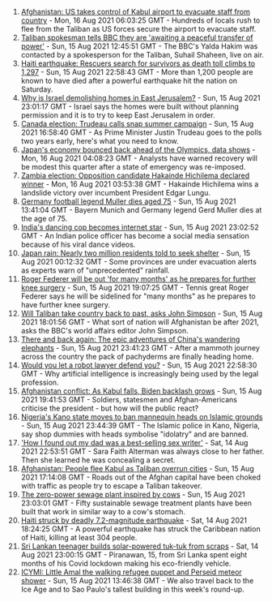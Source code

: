 1. [Afghanistan: US takes control of Kabul airport to evacuate staff from country](https://www.bbc.co.uk/news/world-asia-58227029) - Mon, 16 Aug 2021 06:03:25 GMT - Hundreds of locals rush to flee from the Taliban as US forces secure the airport to evacuate staff.
2. [Taliban spokesman tells BBC they are 'awaiting a peaceful transfer of power'](https://www.bbc.co.uk/news/world-asia-58220305) - Sun, 15 Aug 2021 12:45:51 GMT - The BBC's Yalda Hakim was contacted by a spokesperson for the Taliban, Suhail Shaheen, live on air.
3. [Haiti earthquake: Rescuers search for survivors as death toll climbs to 1,297](https://www.bbc.co.uk/news/world-latin-america-58222888) - Sun, 15 Aug 2021 22:58:43 GMT - More than 1,200 people are known to have died after a powerful earthquake hit the nation on Saturday.
4. [Why is Israel demolishing homes in East Jerusalem?](https://www.bbc.co.uk/news/world-middle-east-58201218) - Sun, 15 Aug 2021 23:01:17 GMT - Israel says the homes were built without planning permission and it is to try to keep East Jerusalem in order.
5. [Canada election: Trudeau calls snap summer campaign](https://www.bbc.co.uk/news/world-us-canada-58209031) - Sun, 15 Aug 2021 16:58:40 GMT - As Prime Minister Justin Trudeau goes to the polls two years early, here's what you need to know.
6. [Japan's economy bounced back ahead of the Olympics, data shows](https://www.bbc.co.uk/news/business-58227096) - Mon, 16 Aug 2021 04:08:23 GMT - Analysts have warned recovery will be modest this quarter after a state of emergency was re-imposed.
7. [Zambia election: Opposition candidate Hakainde Hichilema declared winner](https://www.bbc.co.uk/news/world-africa-58226695) - Mon, 16 Aug 2021 03:53:38 GMT - Hakainde Hichilema wins a landslide victory over incumbent President Edgar Lungu.
8. [Germany football legend Muller dies aged 75](https://www.bbc.co.uk/sport/football/58222495) - Sun, 15 Aug 2021 13:41:04 GMT - Bayern Munich and Germany legend Gerd Muller dies at the age of 75.
9. [India's dancing cop becomes internet star](https://www.bbc.co.uk/news/world-asia-india-58184026) - Sun, 15 Aug 2021 23:02:52 GMT - An Indian police officer has become a social media sensation because of his viral dance videos.
10. [Japan rain: Nearly two million residents told to seek shelter](https://www.bbc.co.uk/news/world-asia-58212803) - Sun, 15 Aug 2021 00:12:32 GMT - Some provinces are under evacuation alerts as experts warn of "unprecedented" rainfall.
11. [Roger Federer will be out 'for many months' as he prepares for further knee surgery](https://www.bbc.co.uk/sport/tennis/58223042) - Sun, 15 Aug 2021 19:07:25 GMT - Tennis great Roger Federer says he will be sidelined for "many months" as he prepares to have further knee surgery.
12. [Will Taliban take country back to past, asks John Simpson](https://www.bbc.co.uk/news/world-58224559) - Sun, 15 Aug 2021 18:01:56 GMT - What sort of nation will Afghanistan be after 2021, asks the BBC's world affairs editor John Simpson.
13. [There and back again: The epic adventures of China's wandering elephants](https://www.bbc.co.uk/news/world-asia-china-58196663) - Sun, 15 Aug 2021 23:41:23 GMT - After a mammoth journey across the country the pack of pachyderms are finally heading home.
14. [Would you let a robot lawyer defend you?](https://www.bbc.co.uk/news/business-58158820) - Sun, 15 Aug 2021 22:58:30 GMT - Why artificial intelligence is increasingly being used by the legal profession.
15. [Afghanistan conflict: As Kabul falls, Biden backlash grows](https://www.bbc.co.uk/news/world-us-canada-58224399) - Sun, 15 Aug 2021 19:41:53 GMT - Soldiers, statesmen and Afghan-Americans criticise the president - but how will the public react?
16. [Nigeria's Kano state moves to ban mannequin heads on Islamic grounds](https://www.bbc.co.uk/news/world-africa-58175709) - Sun, 15 Aug 2021 23:44:39 GMT - The Islamic police in Kano, Nigeria, say shop dummies with heads symbolise "idolatry" and are banned.
17. ['How I found out my dad was a best-selling sex writer'](https://www.bbc.co.uk/news/stories-58171940) - Sat, 14 Aug 2021 22:53:51 GMT - Sara Faith Alterman was always close to her father. Then she learned he was concealing a secret.
18. [Afghanistan: People flee Kabul as Taliban overrun cities](https://www.bbc.co.uk/news/world-middle-east-58225187) - Sun, 15 Aug 2021 17:14:08 GMT - Roads out of the Afghan capital have been choked with traffic as people try to escape a Taliban takeover.
19. [The zero-power sewage plant inspired by cows](https://www.bbc.co.uk/news/science-environment-58017501) - Sun, 15 Aug 2021 23:03:01 GMT - Fifty sustainable sewage treatment plants have been built that work in similar way to a cow's stomach.
20. [Haiti struck by deadly 7.2-magnitude earthquake](https://www.bbc.co.uk/news/world-latin-america-58216614) - Sat, 14 Aug 2021 18:24:25 GMT - A powerful earthquake has struck the Caribbean nation of Haiti, killing at least 304 people.
21. [Sri Lankan teenager builds solar-powered tuk-tuk from scraps](https://www.bbc.co.uk/news/world-asia-58192468) - Sat, 14 Aug 2021 23:00:15 GMT - Piranawan, 15, from Sri Lanka spent eight months of his Covid lockdown making his eco-friendly vehicle.
22. [ICYMI: Little Amal the walking refugee puppet and Perseid meteor shower](https://www.bbc.co.uk/news/world-58207989) - Sun, 15 Aug 2021 13:46:38 GMT - We also travel back to the Ice Age and to Sao Paulo's tallest building in this week's round-up.
